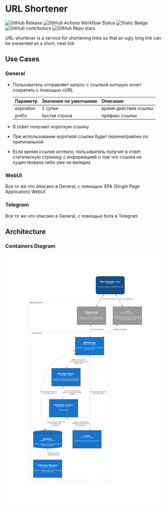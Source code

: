 # URL Shortener

![GitHub Release](https://img.shields.io/github/v/release/neojelll/url-shortener?include_prereleases&display_name=release&style=flat-square)
![GitHub Actions Workflow Status](https://img.shields.io/github/actions/workflow/status/neojelll/url-shortener/.github%2Fworkflows%2Fpublish.yml?style=flat-square)
![Static Badge](https://img.shields.io/badge/python-3.12-blue?style=flat-square)
![GitHub contributors](https://img.shields.io/github/contributors-anon/neojelll/url-shortener?style=social)
![GitHub Repo stars](https://img.shields.io/github/stars/neojelll/url-shortener?style=social)

URL-shortener is a service for shortening links so that an ugly long link can be presented as a short, neat link

## Use Cases

### General

* Пользователь отправляет запрос с ссылкой которую хочет сократить c помощью cURL

  Параметр|Значение по умолчанию|Описание
  -|-|-
  expiration | 1 сутки | время действия ссылки
  prefix | пустая строка | префикс ссылки

* В ответ получает короткую ссылку
* При использовании короткой ссылки будет перенаправлен по оригинальной
* Если время ссылки истекло, пользователь получит в ответ статическую страницу с информацией о том что ссылка не существовала либо уже не валидна

### WebUI

Все то же что описано в General, с помощью SPA (Single Page Application) WebUI

### Telegram

Все то же что описано в General, с помощью бота в Telegram

## Architecture

### Containers Diagram

![Container](architecture/diagrams/container-diagram.png)

